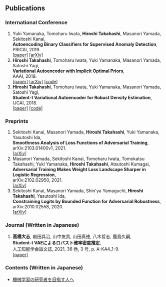 ## Publications  
### International Conference  
1. Yuki Yamanaka, Tomoharu Iwata, **Hiroshi Takahashi**, Masanori Yamada, Sekitoshi Kanai,  
  **Autoencoding Binary Classifiers for Supervised Anomaly Detection**,  
  PRICAI, 2019.  
  [[paper]](https://link.springer.com/chapter/10.1007/978-3-030-29911-8_50) [[arXiv]](https://arxiv.org/abs/1903.10709)
1. **Hiroshi Takahashi**, Tomoharu Iwata, Yuki Yamanaka, Masanori Yamada, Satoshi Yagi,  
  **Variational Autoencoder with Implicit Optimal Priors**,  
  AAAI, 2019.  
  [[paper]](https://www.aaai.org/ojs/index.php/AAAI/article/view/4439) [[arXiv]](https://arxiv.org/abs/1809.05284) [[code]](https://github.com/takahashihiroshi/vae_iop)
1. **Hiroshi Takahashi**, Tomoharu Iwata, Yuki Yamanaka, Masanori Yamada, Satoshi Yagi,  
  **Student-t Variational Autoencoder for Robust Density Estimation**,  
  IJCAI, 2018.  
  [[paper]](https://www.ijcai.org/Proceedings/2018/374) [[code]](https://github.com/takahashihiroshi/t_vae)

### Preprints
1. Sekitoshi Kanai, Masanori Yamada, **Hiroshi Takahashi**, Yuki Yamanaka, Yasutoshi Ida,  
  **Smoothness Analysis of Loss Functions of Adversarial Training**,  
  arXiv:2103.01400v1, 2021.  
  [[arXiv]](https://arxiv.org/abs/2103.01400)
1. Masanori Yamada, Sekitoshi Kanai, Tomoharu Iwata, Tomokatsu Takahashi, Yuki Yamanaka, **Hiroshi Takahashi**, Atsutoshi Kumagai,  
  **Adversarial Training Makes Weight Loss Landscape Sharper in Logistic Regression**,  
  arXiv:2102.02950, 2021.  
  [[arXiv]](https://arxiv.org/abs/2102.02950v1)
1. Sekitoshi Kanai, Masanori Yamada, Shin'ya Yamaguchi, **Hiroshi Takahashi**, Yasutoshi Ida,  
  **Constraining Logits by Bounded Function for Adversarial Robustness**,  
  arXiv:2010.02558, 2020.  
  [[arXiv]](https://arxiv.org/abs/2010.02558v1)

### Journal (Written in Japanese)
1. **高橋大志**, 岩田具治, 山中友貴, 山田真徳, 八木哲志, 鹿島久嗣,  
  **Student-t VAEによるロバスト確率密度推定**,  
  人工知能学会論文誌, 2021, 36 巻, 3 号, p. A-KA4_1-9.  
  [[paper]](https://www.jstage.jst.go.jp/article/tjsai/36/3/36_36-3_A-KA4/_article/-char/ja/)

### Contents (Written in Japanese)
- [機械学習の研究者を目指す人へ](contents/for_ml_beginners.md)

